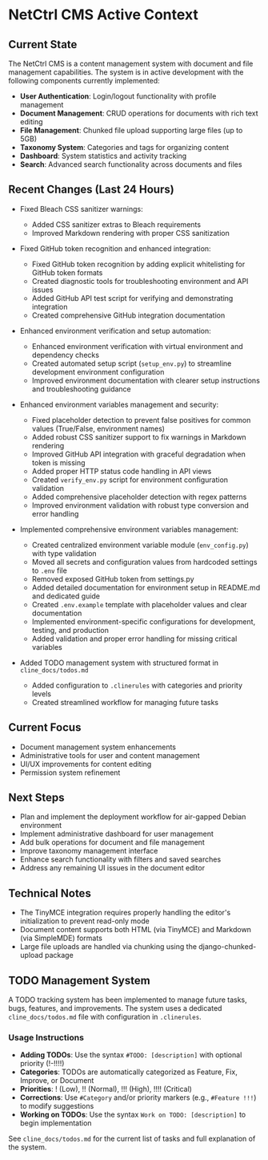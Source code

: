 # NetCtrl CMS Active Context

## Current State

The NetCtrl CMS is a content management system with document and file management capabilities. The system is in active development with the following components currently implemented:

- **User Authentication**: Login/logout functionality with profile management
- **Document Management**: CRUD operations for documents with rich text editing
- **File Management**: Chunked file upload supporting large files (up to 5GB)
- **Taxonomy System**: Categories and tags for organizing content
- **Dashboard**: System statistics and activity tracking
- **Search**: Advanced search functionality across documents and files

## Recent Changes (Last 24 Hours)

- Fixed Bleach CSS sanitizer warnings:
  - Added CSS sanitizer extras to Bleach requirements
  - Improved Markdown rendering with proper CSS sanitization

- Fixed GitHub token recognition and enhanced integration:
  - Fixed GitHub token recognition by adding explicit whitelisting for GitHub token formats
  - Created diagnostic tools for troubleshooting environment and API issues
  - Added GitHub API test script for verifying and demonstrating integration
  - Created comprehensive GitHub integration documentation

- Enhanced environment verification and setup automation:
  - Enhanced environment verification with virtual environment and dependency checks
  - Created automated setup script (`setup_env.py`) to streamline development environment configuration
  - Improved environment documentation with clearer setup instructions and troubleshooting guidance

- Enhanced environment variables management and security:
  - Fixed placeholder detection to prevent false positives for common values (True/False, environment names)
  - Added robust CSS sanitizer support to fix warnings in Markdown rendering
  - Improved GitHub API integration with graceful degradation when token is missing
  - Added proper HTTP status code handling in API views
  - Created `verify_env.py` script for environment configuration validation
  - Added comprehensive placeholder detection with regex patterns
  - Improved environment validation with robust type conversion and error handling
  
- Implemented comprehensive environment variables management:
  - Created centralized environment variable module (`env_config.py`) with type validation
  - Moved all secrets and configuration values from hardcoded settings to `.env` file
  - Removed exposed GitHub token from settings.py
  - Added detailed documentation for environment setup in README.md and dedicated guide
  - Created `.env.example` template with placeholder values and clear documentation
  - Implemented environment-specific configurations for development, testing, and production
  - Added validation and proper error handling for missing critical variables

- Added TODO management system with structured format in `cline_docs/todos.md`
  - Added configuration to `.clinerules` with categories and priority levels
  - Created streamlined workflow for managing future tasks

## Current Focus

- Document management system enhancements
- Administrative tools for user and content management
- UI/UX improvements for content editing
- Permission system refinement

## Next Steps

- Plan and implement the deployment workflow for air-gapped Debian environment
- Implement administrative dashboard for user management
- Add bulk operations for document and file management
- Improve taxonomy management interface
- Enhance search functionality with filters and saved searches
- Address any remaining UI issues in the document editor

## Technical Notes

- The TinyMCE integration requires properly handling the editor's initialization to prevent read-only mode
- Document content supports both HTML (via TinyMCE) and Markdown (via SimpleMDE) formats
- Large file uploads are handled via chunking using the django-chunked-upload package

## TODO Management System

A TODO tracking system has been implemented to manage future tasks, bugs, features, and improvements. The system uses a dedicated `cline_docs/todos.md` file with configuration in `.clinerules`.

### Usage Instructions

- **Adding TODOs**: Use the syntax `#TODO: [description]` with optional priority (!-!!!!)
- **Categories**: TODOs are automatically categorized as Feature, Fix, Improve, or Document
- **Priorities**: ! (Low), !! (Normal), !!! (High), !!!! (Critical)
- **Corrections**: Use `#Category` and/or priority markers (e.g., `#Feature !!!`) to modify suggestions
- **Working on TODOs**: Use the syntax `Work on TODO: [description]` to begin implementation

See `cline_docs/todos.md` for the current list of tasks and full explanation of the system.
